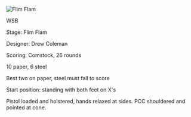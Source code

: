 ![Flim Flam](https://github.com/bagellord/USPSA-Stages/blob/master/26-30%20rounds/Flim%20Flam%20-%2026%20rounds%20-%20Comstock/Flim%20Flam.png)

WSB

Stage: Flim Flam

Designer: Drew Coleman

Scoring: Comstock, 26 rounds

10 paper, 6 steel

Best two on paper, steel must fall to score

Start position: standing with both feet on X's

Pistol loaded and holstered, hands relaxed at sides. PCC shouldered and pointed at cone.
